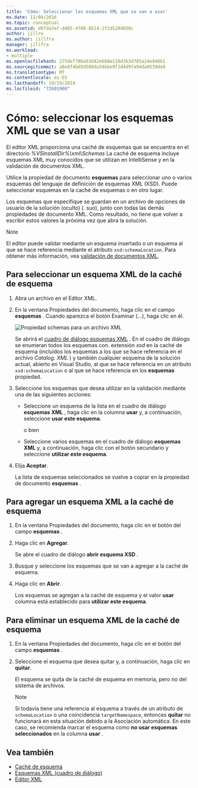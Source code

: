 ```yaml
---
title: 'Cómo: Seleccionar los esquemas XML que se van a usar'
ms.date: 11/04/2016
ms.topic: conceptual
ms.assetid: d6fda3ef-d465-4788-8514-2f2d528d658c
author: jillre
ms.author: jillfra
manager: jillfra
ms.workload:
- multiple
ms.openlocfilehash: 275def786a93d42e6b8e110d3b3d785a24e948b1
ms.sourcegitcommit: a8e8f4bd5d508da34bbe9f2d4d9fa94da0539de0
ms.translationtype: MT
ms.contentlocale: es-ES
ms.lasthandoff: 10/19/2019
ms.locfileid: "72601908"
---
```

# <a name="how-to-select-the-xml-schemas-to-use"></a>Cómo: seleccionar los esquemas XML que se van a usar

El editor XML proporciona una caché de esquemas que se encuentra en el directorio *%VSInstallDir%\xml\Schemas* La caché de esquema incluye esquemas XML muy conocidos que se utilizan en IntelliSense y en la validación de documentos XML.

Utilice la propiedad de documento **esquemas** para seleccionar uno o varios esquemas del lenguaje de definición de esquemas XML (XSD). Puede seleccionar esquemas en la caché de esquemas o en otro lugar.

Los esquemas que especifique se guardan en un archivo de opciones de usuario de la solución (oculto) (. *suo*), junto con todas las demás propiedades de documento XML. Como resultado, no tiene que volver a escribir estos valores la próxima vez que abra la solución.

> [!NOTE]
> El editor puede validar mediante un esquema insertado o un esquema al que se hace referencia mediante el atributo `xsd:schemaLocation`. Para obtener más información, vea [validación de documentos XML](../xml-tools/xml-document-validation.md).

## <a name="to-select-an-xml-schema-from-the-schema-cache"></a>Para seleccionar un esquema XML de la caché de esquema

1. Abra un archivo en el Editor XML.

2. En la ventana Propiedades del documento, haga clic en el campo **esquemas** . Cuando aparezca el botón Examinar (...), haga clic en él.

   ![Propiedad schemas para un archivo XML](media/properties-schemas.png)

   Se abrirá el [cuadro de diálogo esquemas XML](xml-schemas-dialog-box.md) . En el cuadro de diálogo se enumeran todos los esquemas con. extensión *xsd* en la caché de esquema (incluidos los esquemas a los que se hace referencia en el archivo *Catalog. XML* ) y también cualquier esquema de la solución actual, abierto en Visual Studio, al que se hace referencia en un atributo `xsd:schemaLocation` o al que se hace referencia en los **esquemas** propiedad.

3. Seleccione los esquemas que desea utilizar en la validación mediante una de las siguientes acciones:

   - Seleccione un esquema de la lista en el cuadro de diálogo **esquemas XML** , haga clic en la columna **usar** y, a continuación, seleccione **usar este esquema**.

     o bien

   - Seleccione varios esquemas en el cuadro de diálogo **esquemas XML** y, a continuación, haga clic con el botón secundario y seleccione **utilizar este esquema**.

4. Elija **Aceptar**.

   La lista de esquemas seleccionados se vuelve a copiar en la propiedad de documento **esquemas** .

## <a name="to-add-an-xml-schema-to-the-schema-cache"></a>Para agregar un esquema XML a la caché de esquema

1. En la ventana Propiedades del documento, haga clic en el botón del campo **esquemas** .

2. Haga clic en **Agregar**.

   Se abre el cuadro de diálogo **abrir esquema XSD** .

3. Busque y seleccione los esquemas que se van a agregar a la caché de esquema.

4. Haga clic en **Abrir**.

   Los esquemas se agregan a la caché de esquema y el valor **usar** columna está establecido para **utilizar este esquema**.

## <a name="to-delete-an-xml-schema-from-the-schema-cache"></a>Para eliminar un esquema XML de la caché de esquema

1. En la ventana Propiedades del documento, haga clic en el botón del campo **esquemas** .

2. Seleccione el esquema que desea quitar y, a continuación, haga clic en **quitar**.

   El esquema se quita de la caché de esquema en memoria, pero no del sistema de archivos.

   > [!NOTE]
   > Si todavía tiene una referencia al esquema a través de un atributo de `schemaLocation` o una coincidencia `targetNamespace`, entonces **quitar** no funcionará en esta situación debido a la Asociación automática. En este caso, se recomienda marcar el esquema como **no usar esquemas seleccionados** en la columna **usar** .

## <a name="see-also"></a>Vea también

- [Caché de esquema](../xml-tools/schema-cache.md)
- [Esquemas XML (cuadro de diálogo)](../xml-tools/xml-schemas-dialog-box.md)
- [Editor XML](../xml-tools/xml-editor.md)